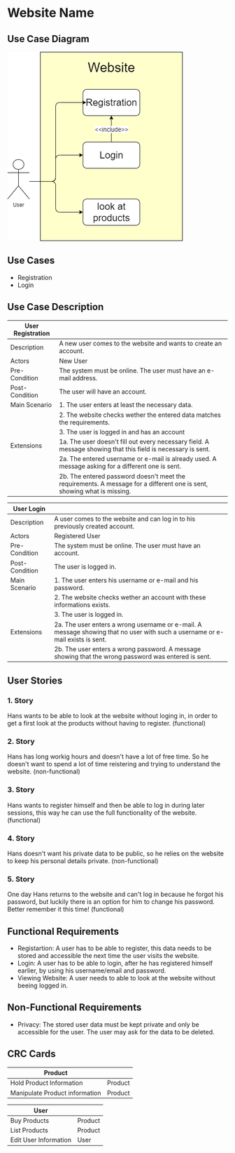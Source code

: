 # Website Name
## Use Case Diagram

![Use Case Diagram](Use_Case_Diagram.png)

## Use Cases

- Registration
- Login

## Use Case Description

| User Registration |               |
| ----------------- | ------------- |
| Description       | A new user comes to the website and wants to create an account. |
| Actors            | New User |
| Pre-Condition     | The system must be online. The user must have an e-mail address. |
| Post-Condition    | The user will have an account. |
| Main Scenario     | 1. The user enters at least the necessary data. |
|                   | 2. The website checks wether the entered data matches the requirements. |
|                   | 3. The user is logged in and has an account |
| Extensions        | 1a. The user doesn't fill out every necessary field. A message showing that this field is necessary is sent. |
|                   | 2a. The entered username or e-mail is already used. A message asking for a different one is sent. |
|                   | 2b. The entered password doesn't meet the requirements. A message for a different one is sent, showing what is missing. |

| User Login        |               |
| ----------------- | ------------- |
| Description       | A user comes to the website and can log in to his previously created account. |
| Actors            | Registered User |
| Pre-Condition     | The system must be online. The user must have an account. |
| Post-Condition    | The user is logged in. |
| Main Scenario     | 1. The user enters his username or e-mail and his password. |
|                   | 2. The website checks wether an account with these informations exists. |
|                   | 3. The user is logged in. |
| Extensions        | 2a. The user enters a wrong username or e-mail. A message showing that no user with such a username or e-mail exists is sent. |
|                   | 2b. The user enters a wrong password. A message showing that the wrong password was entered is sent. |

## User Stories

### 1. Story

Hans wants to be able to look at the website without loging in, 
in order to get a first look at the products without having to register.
(functional)

### 2. Story

Hans has long workig hours and doesn't have a lot of free time. 
So he doesn't want to spend a lot of time reistering and trying to understand the website.
(non-functional)

### 3. Story

Hans wants to register himself and then be able to log in during later sessions, 
this way he can use the full functionality of the website.
(functional)

### 4. Story

Hans doesn't want his private data to be public, 
so he relies on the website to keep his personal details private.
(non-functional)

### 5. Story

One day Hans returns to the website and can't log in because he forgot his password,
but luckily there is an option for him to change his password. Better remember it this time!
(functional)

## Functional Requirements

- Registartion: A user has to be able to register, 
this data needs to be stored and accessible the next time the user visits the website.
- Login: A user has to be able to login, after he has registered himself earlier,
by using his username/email and password.
- Viewing Website: A user needs to able to look at the website without beeing logged in. 

## Non-Functional Requirements

- Privacy: The stored user data must be kept private and only be accessible for the user.
The user may ask for the data to be deleted.

## CRC Cards
|Product                        |             |
| ------------------------------| ----------- |
| Hold Product Information      | Product     |
| Manipulate Product information| Product     |

|User                     |               |
| ----------------------- | ------------- |
| Buy Products            | Product       |
| List Products           | Product       |
| Edit User Information   | User          |


